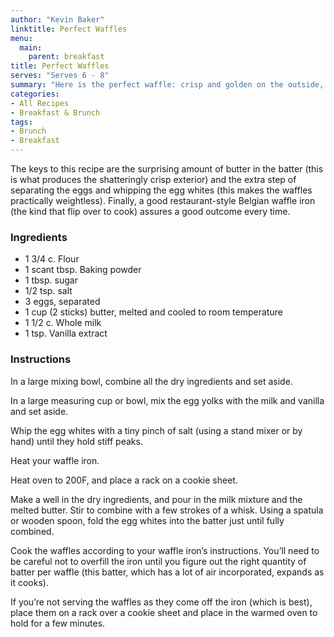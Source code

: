 ```yaml
---
author: "Kevin Baker"
linktitle: Perfect Waffles
menu:
  main:
    parent: breakfast
title: Perfect Waffles
serves: "Serves 6 - 8"
summary: "Here is the perfect waffle: crisp and golden on the outside, and so light you’ll think they’re hollow."
categories:
- All Recipes
- Breakfast & Brunch
tags:
- Brunch
- Breakfast
---
```

The keys to this recipe are the surprising amount of butter in the batter (this is what produces the shatteringly crisp exterior) and the extra step of separating the eggs and whipping the egg whites (this makes the waffles practically weightless).  Finally, a good restaurant-style Belgian waffle iron (the kind that flip over to cook) assures a good outcome every time.

### Ingredients

<div class="ingredient-list">

* 1 3/4 c. Flour  
* 1 scant tbsp. Baking powder  
* 1 tbsp. sugar  
* 1/2 tsp. salt  
* 3 eggs, separated  
* 1 cup (2 sticks) butter, melted and cooled to room temperature  
* 1 1/2 c. Whole milk  
* 1 tsp. Vanilla extract  

</div>

### Instructions
In a large mixing bowl, combine all the dry ingredients and set aside. 

In a large measuring cup or bowl, mix the egg yolks with the milk and vanilla and set aside.

Whip the egg whites with a tiny pinch of salt (using a stand mixer or by hand) until they hold stiff peaks.

Heat your waffle iron.

Heat oven to 200F, and place a rack on a cookie sheet.

Make a well in the dry ingredients, and pour in the milk mixture and the melted butter. Stir to combine with a few strokes of a whisk. Using a spatula or wooden spoon, fold the egg whites into the batter just until fully combined.

Cook the waffles according to your waffle iron’s instructions. You’ll need to be careful not to overfill the iron until you figure out the right quantity of batter per waffle (this batter, which has a lot of air incorporated,  expands as it cooks).

If you’re not serving the waffles as they come off the iron (which is best), place them on a rack over a cookie sheet and place in the warmed oven to hold for a few minutes.